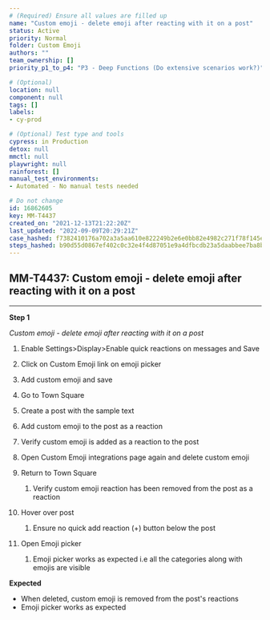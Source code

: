 ```yaml
---
# (Required) Ensure all values are filled up
name: "Custom emoji - delete emoji after reacting with it on a post"
status: Active
priority: Normal
folder: Custom Emoji
authors: ""
team_ownership: []
priority_p1_to_p4: "P3 - Deep Functions (Do extensive scenarios work?)"

# (Optional)
location: null
component: null
tags: []
labels: 
- cy-prod

# (Optional) Test type and tools
cypress: in Production
detox: null
mmctl: null
playwright: null
rainforest: []
manual_test_environments: 
- Automated - No manual tests needed

# Do not change
id: 16862605
key: MM-T4437
created_on: "2021-12-13T21:22:20Z"
last_updated: "2022-09-09T20:29:21Z"
case_hashed: f7382410176a702a3a5aa610e822249b2e6e0bb82e4982c271f78f145e22467c361d9f97f64f397cf9a2a09b1f678d8e
steps_hashed: b90d55d0867ef402c0c32e4f4d87051e9a4dfbcdb23a5daabbee7ba8bb1a6e6354756407c079c2b73d7ffe7811470aaa
---
```


<!-- (Auto-generated) Based on frontmatter's "key" and "name" -->

## MM-T4437: Custom emoji - delete emoji after reacting with it on a post

---

**Step 1**

_Custom emoji - delete emoji after reacting with it on a post_

1. Enable Settings>Display>Enable quick reactions on messages and Save

2. Click on Custom Emoji link on emoji picker

3. Add custom emoji and save

4. Go to Town Square

5. Create a post with the sample text

6. Add custom emoji to the post as a reaction

7. Verify custom emoji is added as a reaction to the post

8. Open Custom Emoji integrations page again and delete custom emoji

9. Return to Town Square

   1. Verify custom emoji reaction has been removed from the post as a reaction

10. Hover over post

    1. Ensure no quick add reaction (+) button below the post

11. Open Emoji picker

    1. Emoji picker works as expected i.e all the categories along with emojis are visible

**Expected**

- When deleted, custom emoji is removed from the post's reactions
- Emoji picker works as expected
